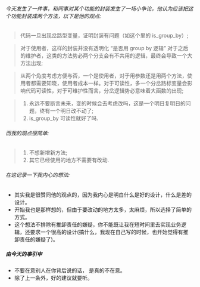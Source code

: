 ###### 今天发生了一件事，和同事对某个功能的封装发生了一场小争论，他认为应该把这个功能封装成两个方法，以下是他的观点:
> 代码一旦出现岔路型变量，证明封装有问题（如这个里的 is_group_by）;

> 对于使用者，这样的封装并没有透明化 “是否用 group by 逻辑” 对于之后的维护者，这类的方法势必两个分支会有不共用的逻辑，最终会导致一个大方法出现;

> 从两个角度考虑方便与否，一个是使用者，对于用参数还是用两个方法，使用者都需要知晓，使用者成本一样。对于可读性，多一个分岔路标变量会影响代码可读性，对于可维护性而言，分岔逻辑势必意味着大函数的出现;

> 1. 永远不要断言未来，变的时候会去考虑改吗，这是一个明日复明日的问题，终有一个明日改不动了;
> 2. is_group_by 可读性就好了吗.

###### 而我的观点很简单:
> 1. 不想新增新方法;
> 2. 其它已经使用的地方不需要有改动.

###### 在这记录一下我内心的想法:
* 其实我是很赞同他的观点的，因为我内心是明白什么是好的设计，什么是差的设计。
* 开始我也是那样想的，但由于要改动的地方太多，太麻烦，所以选择了简单的方式。
* 这个想法不排除有推卸责任的嫌疑，你不能既让我在短时间里去实现业务逻辑，还要求一个很高的设计(搞什么，我现在自己写的时候，也开始觉得有推卸责任的嫌疑了)。

##### 由今天的事引申

* 不要在意别人在你背后说的话， 是真的不在意。
* 除了上一条外，好的建议就要听。